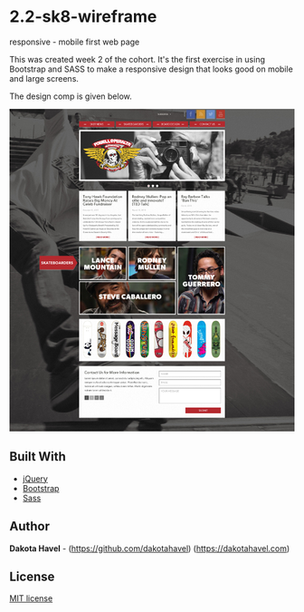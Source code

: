 # 2.2-sk8-wireframe
responsive - mobile first web page

This was created week 2 of the cohort. It's the first exercise in using Bootstrap and SASS to make a responsive design that looks good on mobile and large screens. 

The design comp is given below.

![Alt text](/images/powell_peralta-design-comp.jpg?raw=true "Sk8 Design Comp")


## Built With

* [jQuery](https://jquery.com/)
* [Bootstrap](http://getbootstrap.com/)
* [Sass](http://sass-lang.com/)


## Author
**Dakota Havel** - (https://github.com/dakotahavel) (https://dakotahavel.com)

## License
[MIT license](http://opensource.org/licenses/mit-license.php)
